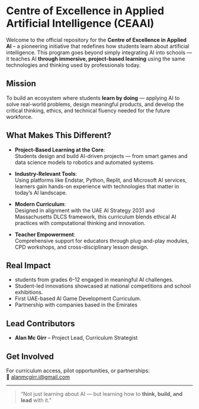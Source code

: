 # Centre of Excellence in Applied Artificial Intelligence (CEAAI)

Welcome to the official repository for the **Centre of Excellence in Applied AI** – a pioneering initiative that redefines how students learn about artificial intelligence. This program goes beyond simply integrating AI into schools — it teaches AI **through immersive, project-based learning** using the same technologies and thinking used by professionals today.

## Mission

To build an ecosystem where students **learn by doing** — applying AI to solve real-world problems, design meaningful products, and develop the critical thinking, ethics, and technical fluency needed for the future workforce.

## What Makes This Different?

- **Project-Based Learning at the Core**:  
  Students design and build AI-driven projects — from smart games and data science models to robotics and automated systems.

- **Industry-Relevant Tools**:  
  Using platforms like Endstar, Python, Replit, and Microsoft AI services, learners gain hands-on experience with technologies that matter in today’s AI landscape.

- **Modern Curriculum**:  
  Designed in alignment with the UAE AI Strategy 2031 and Massachusetts DLCS framework, this curriculum blends ethical AI practices with computational thinking and innovation.

- **Teacher Empowerment**:  
  Comprehensive support for educators through plug-and-play modules, CPD workshops, and cross-disciplinary lesson design.

## Real Impact

- students from grades 6–12 engaged in meaningful AI challenges.
- Student-led innovations showcased at national competitions and school exhibitions.
- First UAE-based AI Game Development Curriculum.
- Partnership with companies based in the Emirates

## Lead Contributors

- **Alan Mc Girr** – Project Lead, Curriculum Strategist  

## Get Involved

For curriculum access, pilot opportunities, or partnerships:  
📧 alanmcgirr.i@gmail.com

---

> “Not just learning about AI — but learning how to **think, build, and lead** with it.”
